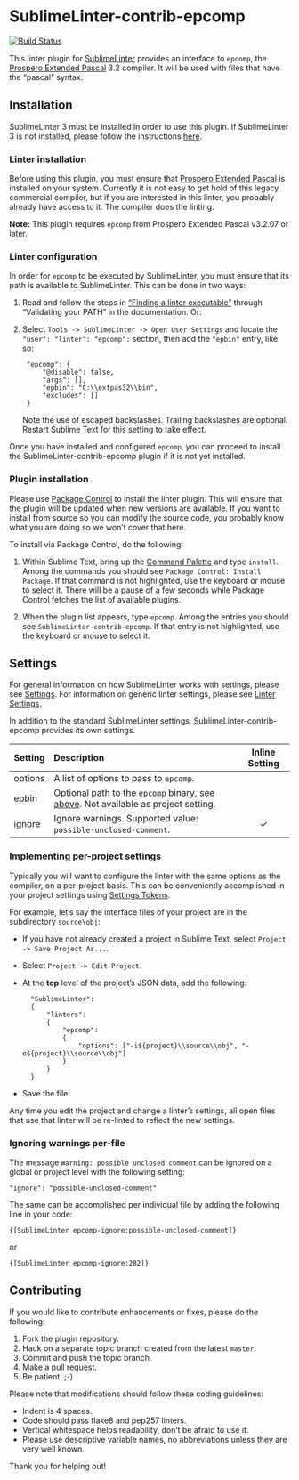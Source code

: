 SublimeLinter-contrib-epcomp
================================

[![Build Status](https://travis-ci.org/SublimeLinter/SublimeLinter-contrib-epcomp.svg?branch=master)](https://travis-ci.org/SublimeLinter/SublimeLinter-contrib-epcomp)

This linter plugin for [SublimeLinter][docs] provides an interface to `epcomp`, the [Prospero Extended Pascal][prospero] 3.2 compiler. It will be used with files that have the “pascal” syntax.

## Installation
SublimeLinter 3 must be installed in order to use this plugin. If SublimeLinter 3 is not installed, please follow the instructions [here][installation].

### Linter installation
Before using this plugin, you must ensure that [Prospero Extended Pascal][prospero] is installed on your system. Currently it is not easy to get hold of this legacy commercial compiler, but if you are interested in this linter, you probably already have access to it. The compiler does the linting.


**Note:** This plugin requires `epcomp` from Prospero Extended Pascal v3.2.07 or later.

### Linter configuration
In order for `epcomp` to be executed by SublimeLinter, you must ensure that its path is available to SublimeLinter. This can be done in two ways:

1. Read and follow the steps in [“Finding a linter executable”](http://sublimelinter.readthedocs.org/en/latest/troubleshooting.html#finding-a-linter-executable) through “Validating your PATH” in the documentation. Or:

1. Select `Tools -> SublimeLinter -> Open User Settings` and locate the `"user": "linter": "epcomp":` section, then add the `"epbin"` entry, like so:

        "epcomp": {
            "@disable": false,
            "args": [],
            "epbin": "C:\\extpas32\\bin",
            "excludes": []
        }

    Note the use of escaped backslashes. Trailing backslashes are optional. Restart Sublime Text for this setting to take effect.

Once you have installed and configured `epcomp`, you can proceed to install the SublimeLinter-contrib-epcomp plugin if it is not yet installed.

### Plugin installation
Please use [Package Control][pc] to install the linter plugin. This will ensure that the plugin will be updated when new versions are available. If you want to install from source so you can modify the source code, you probably know what you are doing so we won’t cover that here.

To install via Package Control, do the following:

1. Within Sublime Text, bring up the [Command Palette][cmd] and type `install`. Among the commands you should see `Package Control: Install Package`. If that command is not highlighted, use the keyboard or mouse to select it. There will be a pause of a few seconds while Package Control fetches the list of available plugins.

1. When the plugin list appears, type `epcomp`. Among the entries you should see `SublimeLinter-contrib-epcomp`. If that entry is not highlighted, use the keyboard or mouse to select it.

## Settings
For general information on how SublimeLinter works with settings, please see [Settings][settings]. For information on generic linter settings, please see [Linter Settings][linter-settings].

In addition to the standard SublimeLinter settings, SublimeLinter-contrib-epcomp provides its own settings.

|Setting|Description|Inline Setting|
|:------|:----------|:------------:|
|options|A list of options to pass to `epcomp`.| |
|epbin  |Optional path to the `epcomp` binary, see [above](#linter-configuration). Not available as project setting. | |
|ignore |Ignore warnings. Supported value: `possible-unclosed-comment`.|&#10003;|

### Implementing per-project settings
Typically you will want to configure the linter with the same options as the compiler, on a per-project basis. This can be conveniently accomplished in your project settings using [Settings Tokens][settings-tokens].

For example, let’s say the interface files of your project are in the subdirectory `source\obj`:

* If you have not already created a project in Sublime Text, select `Project -> Save Project As...`.

* Select `Project -> Edit Project`.

* At the **top** level of the project’s JSON data, add the following:

        "SublimeLinter":
        {
            "linters":
            {
                "epcomp":
                {
                    "options": ["-i${project}\\source\\obj", "-o${project}\\source\\obj"]
                }
            }
        }

* Save the file.

Any time you edit the project and change a linter’s settings, all open files that use that linter will be re-linted to reflect the new settings.

### Ignoring warnings per-file

The message `Warning: possible unclosed comment` can be ignored on a global or project level with the following setting:

    "ignore": "possible-unclosed-comment"

The same can be accomplished per individual file by adding the following line in your code:

    {[SublimeLinter epcomp-ignore:possible-unclosed-comment]}

 or

    {[SublimeLinter epcomp-ignore:282]}


## Contributing
If you would like to contribute enhancements or fixes, please do the following:

1. Fork the plugin repository.
1. Hack on a separate topic branch created from the latest `master`.
1. Commit and push the topic branch.
1. Make a pull request.
1. Be patient.  ;-)

Please note that modifications should follow these coding guidelines:

- Indent is 4 spaces.
- Code should pass flake8 and pep257 linters.
- Vertical whitespace helps readability, don’t be afraid to use it.
- Please use descriptive variable names, no abbreviations unless they are very well known.

Thank you for helping out!

[prospero]: https://web.archive.org/web/20050305055139/http://www.prosperosoftware.com/e32iw.html
[docs]: http://sublimelinter.readthedocs.org
[installation]: http://sublimelinter.readthedocs.org/en/latest/installation.html
[locating-executables]: http://sublimelinter.readthedocs.org/en/latest/usage.html#how-linter-executables-are-located
[pc]: https://sublime.wbond.net/installation
[cmd]: http://docs.sublimetext.info/en/sublime-text-3/extensibility/command_palette.html
[settings]: http://sublimelinter.readthedocs.org/en/latest/settings.html
[linter-settings]: http://sublimelinter.readthedocs.org/en/latest/linter_settings.html
[inline-settings]: http://sublimelinter.readthedocs.org/en/latest/settings.html#inline-settings
[settings-tokens]: http://www.sublimelinter.com/en/latest/settings.html#settings-tokens
